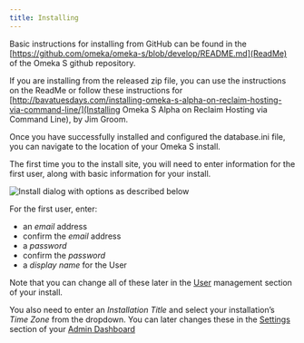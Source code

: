 ```yaml
---
title: Installing
---
```


Basic instructions for installing from GitHub can be found in the [https://github.com/omeka/omeka-s/blob/develop/README.md](ReadMe) of the Omeka S github repository.

If you are installing from the released zip file, you can use the instructions on the ReadMe or follow these instructions for [http://bavatuesdays.com/installing-omeka-s-alpha-on-reclaim-hosting-via-command-line/](Installing Omeka S Alpha on Reclaim Hosting via Command Line), by Jim Groom. 

Once you have successfully installed and configured the database.ini file, you can navigate to the location of your Omeka S install.

The first time you to the install site, you will need to enter information for the first user, along with basic information for your install. 

![Install dialog with options as described below](../files/os_install.png)

For the first user, enter:
* an *email* address
* confirm the *email* address
* a *password*
* confirm the *password*
* a *display name* for the User

Note that you can change all of these later in the [User](../user.md) management section of your install.

You also need to enter an *Installation Title* and select your installation’s *Time Zone* from the dropdown. You can later changes these in the [Settings](../settings.md) section of your [Admin Dashboard](../admin-dashboard.md)